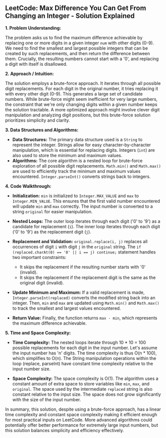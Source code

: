 ## LeetCode: Max Difference You Can Get From Changing an Integer - Solution Explained

**1. Problem Understanding:**

The problem asks us to find the maximum difference achievable by replacing one or more digits in a given integer `num` with other digits (0-9).  We need to find the smallest and largest possible integers that can be created by such replacements, and then return the difference between them.  Crucially, the resulting numbers cannot start with a '0', and replacing a digit with itself is disallowed.


**2. Approach / Intuition:**

The solution employs a brute-force approach. It iterates through all possible digit replacements. For each digit in the original number, it tries replacing it with every other digit (0-9). This generates a large set of candidate numbers.  While brute-force might seem inefficient for very large numbers, the constraint that we're only changing digits within a given number keeps the solution tractable.  A more optimized approach might involve clever digit manipulation and analyzing digit positions, but this brute-force solution prioritizes simplicity and clarity.

**3. Data Structures and Algorithms:**

* **Data Structures:**  The primary data structure used is a `String` to represent the integer.  Strings allow for easy character-by-character manipulation, which is essential for replacing digits.  Integers (`int`) are also used to store the minimum and maximum values.
* **Algorithms:** The core algorithm is a nested loop for brute-force exploration of all possible digit replacements. `Math.min()` and `Math.max()` are used to efficiently track the minimum and maximum values encountered. `Integer.parseInt()` converts strings back to integers.

**4. Code Walkthrough:**

* **Initialization:** `min` is initialized to `Integer.MAX_VALUE` and `max` to `Integer.MIN_VALUE`. This ensures that the first valid number encountered will update `min` and `max` correctly. The input number is converted to a string `original` for easier manipulation.

* **Nested Loops:** The outer loop iterates through each digit ('0' to '9') as a candidate for replacement (`i`). The inner loop iterates through each digit ('0' to '9') as the replacement digit (`j`).

* **Replacement and Validation:** `original.replace(i, j)` replaces all occurrences of digit `i` with digit `j` in the `original` string.  The `if (replaced.charAt(0) == '0' || i == j) continue;` statement handles two important constraints:
    * It skips the replacement if the resulting number starts with '0' (invalid).
    * It skips the replacement if the replacement digit is the same as the original digit (invalid).

* **Update Minimum and Maximum:** If a valid replacement is made, `Integer.parseInt(replaced)` converts the modified string back into an integer. Then, `min` and `max` are updated using `Math.min()` and `Math.max()` to track the smallest and largest values encountered.

* **Return Value:** Finally, the function returns `max - min`, which represents the maximum difference achievable.

**5. Time and Space Complexity:**

* **Time Complexity:** The nested loops iterate through 10 * 10 = 100 possible replacements for each digit in the input number. Let's assume the input number has 'n' digits.  The time complexity is thus O(n * 100), which simplifies to O(n). The String manipulation operations within the loop (replace, parseInt) have constant time complexity relative to the input number size.

* **Space Complexity:** The space complexity is O(1).  The algorithm uses a constant amount of extra space to store variables like `min`, `max`, and `original`. The space used by the intermediate `replaced` string is also constant relative to the input size.  The space does not grow significantly with the size of the input number.

In summary, this solution, despite using a brute-force approach, has a linear time complexity and constant space complexity making it efficient enough for most practical inputs on LeetCode.  More advanced algorithms could potentially offer better performance for extremely large input numbers, but this solution balances simplicity and efficiency effectively.
